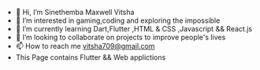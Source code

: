 - 👋 Hi, I’m Sinethemba Maxwell Vitsha
- 👀 I’m interested in gaming,coding and exploring the impossible
- 🌱 I’m currently learning Dart,Flutter ,HTML & CSS ,Javascript && React.js
- 💞️ I’m looking to collaborate on projects to improve people's lives
- 📫 How to reach me vitsha709@gmail.com
- This Page contains Flutter && Web applictions



<!---
Sinethemba7vitsha/Sinethemba7vitsha is a ✨ special ✨ repository because its `README.md` (this file) appears on your GitHub profile.
You can click the Preview link to take a look at your changes.
--->

